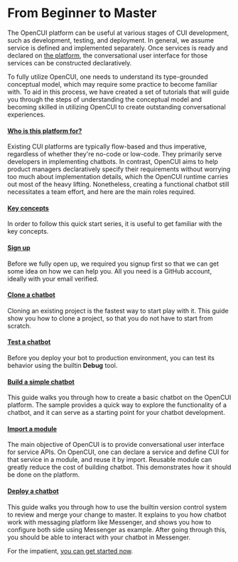 # From Beginner to Master
The OpenCUI platform can be useful at various stages of CUI development, such as development, testing, and deployment. In general, we assume service is defined and implemented separately. Once services is ready and declared on [the platform](https://build.opencui.io), the conversational user interface for those services can be constructed declaratively. 

To fully utilize OpenCUI, one needs to understand its type-grounded conceptual model, which may require some practice to become familiar with. To aid in this process, we have created a set of tutorials that will guide you through the steps of understanding the conceptual model and becoming skilled in utilizing OpenCUI to create outstanding conversational experiences.

#### [Who is this platform for?](are-you-ready.md)
Existing CUI platforms are typically flow-based and thus imperative, regardless of whether they're no-code or low-code. They primarily serve developers in implementing chatbots. In contrast, OpenCUI aims to help product managers declaratively specify their requirements without worrying too much about implementation details, which the OpenCUI runtime carries out most of the heavy lifting. Nonetheless, creating a functional chatbot still necessitates a team effort, and here are the main roles required.

#### [Key concepts](concepts.md)
In order to follow this quick start series, it is useful to get familiar with the key concepts.

#### [Sign up](signingup.md)
Before we fully open up, we required you signup first so that we can get some idea on how we can help you. All you need is a GitHub account, ideally with your email verified. 

#### [Clone a chatbot](start-with-clone.md)
Cloning an existing project is the fastest way to start play with it. This guide show you how to clone a project, so that you do not have to start from scratch.

#### [Test a chatbot](debug.md)
Before you deploy your bot to production environment, you can test its behavior using the builtin **Debug** tool.

#### [Build a simple chatbot](pingpong.md)
This guide walks you through how to create a basic chatbot on the OpenCUI platform. The sample provides a quick way to explore the functionality of a chatbot, and it can serve as a starting point for your chatbot development. 

#### [Import a module](use-hours.md)
The main objective of OpenCUI is to provide conversational user interface for service APIs. On OpenCUI, one can declare a service and define CUI for that service in a module, and reuse it by import. Reusable module can greatly reduce the cost of building chatbot. This demonstrates how it should be done on the platform.

#### [Deploy a chatbot](quickstart-channel.md)
This guide walks you through how to use the builtin version control system to review and merge your change to master. It explains to you how chatbot work with messaging platform like Messenger, and shows you how to configure both side using Messenger as example. After going through this, you should be able to interact with your chatbot in Messenger. 


For the impatient, [you can get started now](https://build.opencui.io).
